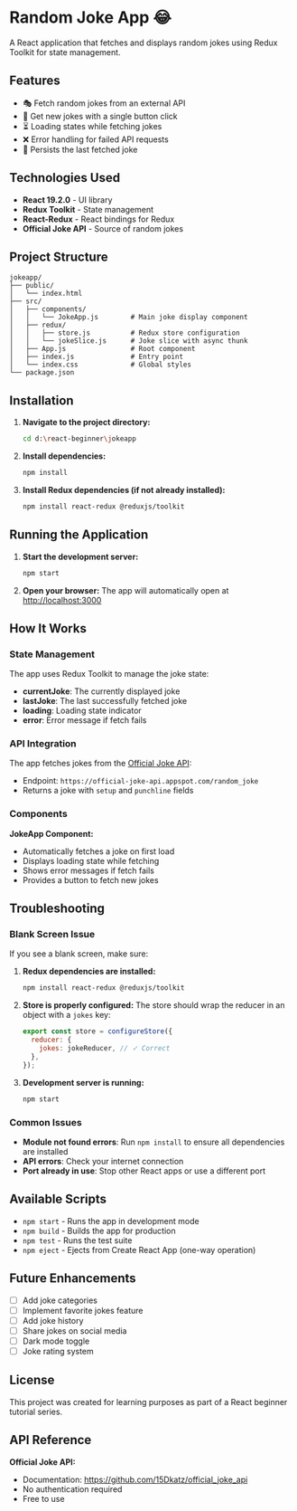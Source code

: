 # Random Joke App 😂

A React application that fetches and displays random jokes using Redux Toolkit for state management.

## Features

- 🎭 Fetch random jokes from an external API
- 🔄 Get new jokes with a single button click
- ⏳ Loading states while fetching jokes
- ❌ Error handling for failed API requests
- 💾 Persists the last fetched joke

## Technologies Used

- **React 19.2.0** - UI library
- **Redux Toolkit** - State management
- **React-Redux** - React bindings for Redux
- **Official Joke API** - Source of random jokes

## Project Structure

```
jokeapp/
├── public/
│   └── index.html
├── src/
│   ├── components/
│   │   └── JokeApp.js        # Main joke display component
│   ├── redux/
│   │   ├── store.js          # Redux store configuration
│   │   └── jokeSlice.js      # Joke slice with async thunk
│   ├── App.js                # Root component
│   ├── index.js              # Entry point
│   └── index.css             # Global styles
└── package.json
```

## Installation

1. **Navigate to the project directory:**

   ```bash
   cd d:\react-beginner\jokeapp
   ```

2. **Install dependencies:**

   ```bash
   npm install
   ```

3. **Install Redux dependencies (if not already installed):**
   ```bash
   npm install react-redux @reduxjs/toolkit
   ```

## Running the Application

1. **Start the development server:**

   ```bash
   npm start
   ```

2. **Open your browser:**
   The app will automatically open at [http://localhost:3000](http://localhost:3000)

## How It Works

### State Management

The app uses Redux Toolkit to manage the joke state:

- **currentJoke**: The currently displayed joke
- **lastJoke**: The last successfully fetched joke
- **loading**: Loading state indicator
- **error**: Error message if fetch fails

### API Integration

The app fetches jokes from the [Official Joke API](https://official-joke-api.appspot.com/):

- Endpoint: `https://official-joke-api.appspot.com/random_joke`
- Returns a joke with `setup` and `punchline` fields

### Components

**JokeApp Component:**

- Automatically fetches a joke on first load
- Displays loading state while fetching
- Shows error messages if fetch fails
- Provides a button to fetch new jokes

## Troubleshooting

### Blank Screen Issue

If you see a blank screen, make sure:

1. **Redux dependencies are installed:**

   ```bash
   npm install react-redux @reduxjs/toolkit
   ```

2. **Store is properly configured:**
   The store should wrap the reducer in an object with a `jokes` key:

   ```javascript
   export const store = configureStore({
     reducer: {
       jokes: jokeReducer, // ✓ Correct
     },
   });
   ```

3. **Development server is running:**
   ```bash
   npm start
   ```

### Common Issues

- **Module not found errors**: Run `npm install` to ensure all dependencies are installed
- **API errors**: Check your internet connection
- **Port already in use**: Stop other React apps or use a different port

## Available Scripts

- `npm start` - Runs the app in development mode
- `npm build` - Builds the app for production
- `npm test` - Runs the test suite
- `npm eject` - Ejects from Create React App (one-way operation)

## Future Enhancements

- [ ] Add joke categories
- [ ] Implement favorite jokes feature
- [ ] Add joke history
- [ ] Share jokes on social media
- [ ] Dark mode toggle
- [ ] Joke rating system

## License

This project was created for learning purposes as part of a React beginner tutorial series.

## API Reference

**Official Joke API:**

- Documentation: https://github.com/15Dkatz/official_joke_api
- No authentication required
- Free to use
